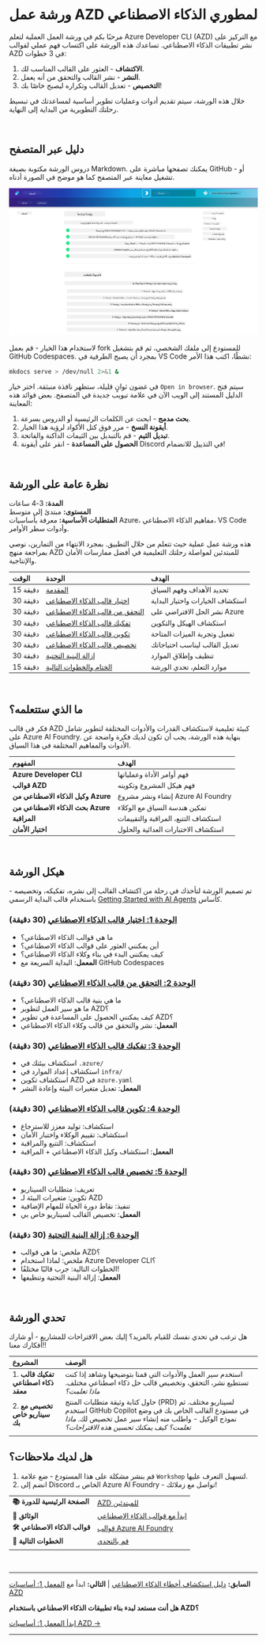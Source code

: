 <!--
CO_OP_TRANSLATOR_METADATA:
{
  "original_hash": "9cc966416ab431c38b2ab863884b196c",
  "translation_date": "2025-09-24T11:46:24+00:00",
  "source_file": "workshop/README.md",
  "language_code": "ar"
}
-->
# ورشة عمل AZD لمطوري الذكاء الاصطناعي

مرحبًا بكم في ورشة العمل العملية لتعلم Azure Developer CLI (AZD) مع التركيز على نشر تطبيقات الذكاء الاصطناعي. تساعدك هذه الورشة على اكتساب فهم عملي لقوالب AZD في 3 خطوات:

1. **الاكتشاف** - العثور على القالب المناسب لك.
1. **النشر** - نشر القالب والتحقق من أنه يعمل.
1. **التخصيص** - تعديل القالب وتكراره ليصبح خاصًا بك!

خلال هذه الورشة، سيتم تقديم أدوات وعمليات تطوير أساسية لمساعدتك في تبسيط رحلتك التطويرية من البداية إلى النهاية.

<br/>

## دليل عبر المتصفح

دروس الورشة مكتوبة بصيغة Markdown. يمكنك تصفحها مباشرة على GitHub - أو تشغيل معاينة عبر المتصفح كما هو موضح في الصورة أدناه.

![ورشة العمل](../../../translated_images/workshop.75906f133e6f8ba07ab0302ce17f67ff90f357513f3d4c4bbafa5978b10f058b.ar.png)

لاستخدام هذا الخيار - قم بعمل fork للمستودع إلى ملفك الشخصي، ثم قم بتشغيل GitHub Codespaces. بمجرد أن يصبح الطرفية في VS Code نشطًا، اكتب هذا الأمر:

```bash title="" linenums="0"
mkdocs serve > /dev/null 2>&1 &
```

في غضون ثوانٍ قليلة، ستظهر نافذة منبثقة. اختر خيار `Open in browser`. سيتم فتح الدليل المستند إلى الويب الآن في علامة تبويب جديدة في المتصفح. بعض فوائد هذه المعاينة:

1. **بحث مدمج** - ابحث عن الكلمات الرئيسية أو الدروس بسرعة.
1. **أيقونة النسخ** - مرر فوق كتل الأكواد لرؤية هذا الخيار.
1. **تبديل الثيم** - قم بالتبديل بين الثيمات الداكنة والفاتحة.
1. **الحصول على المساعدة** - انقر على أيقونة Discord في التذييل للانضمام!

<br/>

## نظرة عامة على الورشة

**المدة:** 3-4 ساعات  
**المستوى:** مبتدئ إلى متوسط  
**المتطلبات الأساسية:** معرفة بأساسيات Azure، مفاهيم الذكاء الاصطناعي، VS Code وأدوات سطر الأوامر.

هذه ورشة عمل عملية حيث تتعلم من خلال التطبيق. بمجرد الانتهاء من التمارين، نوصي بمراجعة منهج AZD للمبتدئين لمواصلة رحلتك التعليمية في أفضل ممارسات الأمان والإنتاجية.

| الوقت | الوحدة | الهدف |
|:---|:---|:---|
| 15 دقيقة | [المقدمة](docs/instructions/0-Introduction.md) | تحديد الأهداف وفهم السياق |
| 30 دقيقة | [اختيار قالب الذكاء الاصطناعي](docs/instructions/1-Select-AI-Template.md) | استكشاف الخيارات واختيار البداية |
| 30 دقيقة | [التحقق من قالب الذكاء الاصطناعي](docs/instructions/2-Validate-AI-Template.md) | نشر الحل الافتراضي على Azure |
| 30 دقيقة | [تفكيك قالب الذكاء الاصطناعي](docs/instructions/3-Deconstruct-AI-Template.md) | استكشاف الهيكل والتكوين |
| 30 دقيقة | [تكوين قالب الذكاء الاصطناعي](docs/instructions/4-Configure-AI-Template.md) | تفعيل وتجربة الميزات المتاحة |
| 30 دقيقة | [تخصيص قالب الذكاء الاصطناعي](docs/instructions/5-Customize-AI-Template.md) | تعديل القالب ليناسب احتياجاتك |
| 30 دقيقة | [إزالة البنية التحتية](docs/instructions/6-Teardown-Infrastructure.md) | تنظيف وإطلاق الموارد |
| 15 دقيقة | [الختام والخطوات التالية](docs/instructions/7-Wrap-up.md) | موارد التعلم، تحدي الورشة |

<br/>

## ما الذي ستتعلمه؟

فكر في قالب AZD كبيئة تعليمية لاستكشاف القدرات والأدوات المختلفة لتطوير شامل على Azure AI Foundry. بنهاية هذه الورشة، يجب أن تكون لديك فكرة واضحة عن الأدوات والمفاهيم المختلفة في هذا السياق.

| المفهوم | الهدف |
|:---|:---|
| **Azure Developer CLI** | فهم أوامر الأداة وعملياتها |
| **قوالب AZD** | فهم هيكل المشروع وتكوينه |
| **وكيل الذكاء الاصطناعي من Azure** | إنشاء ونشر مشروع Azure AI Foundry |
| **بحث الذكاء الاصطناعي من Azure** | تمكين هندسة السياق مع الوكلاء |
| **المراقبة** | استكشاف التتبع، المراقبة والتقييمات |
| **اختبار الأمان** | استكشاف الاختبارات العدائية والحلول |

<br/>

## هيكل الورشة

تم تصميم الورشة لتأخذك في رحلة من اكتشاف القالب إلى نشره، تفكيكه، وتخصيصه - باستخدام قالب البداية الرسمي [Getting Started with AI Agents](https://github.com/Azure-Samples/get-started-with-ai-agents) كأساس.

### [الوحدة 1: اختيار قالب الذكاء الاصطناعي](docs/instructions/1-Select-AI-Template.md) (30 دقيقة)

- ما هي قوالب الذكاء الاصطناعي؟
- أين يمكنني العثور على قوالب الذكاء الاصطناعي؟
- كيف يمكنني البدء في بناء وكلاء الذكاء الاصطناعي؟
- **المعمل**: البداية السريعة مع GitHub Codespaces

### [الوحدة 2: التحقق من قالب الذكاء الاصطناعي](docs/instructions/2-Validate-AI-Template.md) (30 دقيقة)

- ما هي بنية قالب الذكاء الاصطناعي؟
- ما هو سير العمل لتطوير AZD؟
- كيف يمكنني الحصول على المساعدة في تطوير AZD؟
- **المعمل**: نشر والتحقق من قالب وكلاء الذكاء الاصطناعي

### [الوحدة 3: تفكيك قالب الذكاء الاصطناعي](docs/instructions/3-Deconstruct-AI-Template.md) (30 دقيقة)

- استكشاف بيئتك في `.azure/`
- استكشاف إعداد الموارد في `infra/`
- استكشاف تكوين AZD في `azure.yaml`
- **المعمل**: تعديل متغيرات البيئة وإعادة النشر

### [الوحدة 4: تكوين قالب الذكاء الاصطناعي](docs/instructions/4-Configure-AI-Template.md) (30 دقيقة)
- استكشاف: توليد معزز للاسترجاع
- استكشاف: تقييم الوكلاء واختبار الأمان
- استكشاف: التتبع والمراقبة
- **المعمل**: استكشاف وكيل الذكاء الاصطناعي + المراقبة

### [الوحدة 5: تخصيص قالب الذكاء الاصطناعي](docs/instructions/5-Customize-AI-Template.md) (30 دقيقة)
- تعريف: متطلبات السيناريو
- تكوين: متغيرات البيئة لـ AZD
- تنفيذ: نقاط دورة الحياة للمهام الإضافية
- **المعمل**: تخصيص القالب لسيناريو خاص بي

### [الوحدة 6: إزالة البنية التحتية](docs/instructions/6-Teardown-Infrastructure.md) (30 دقيقة)
- ملخص: ما هي قوالب AZD؟
- ملخص: لماذا استخدام Azure Developer CLI؟
- الخطوات التالية: جرب قالبًا مختلفًا!
- **المعمل**: إزالة البنية التحتية وتنظيفها

<br/>

## تحدي الورشة

هل ترغب في تحدي نفسك للقيام بالمزيد؟ إليك بعض الاقتراحات للمشاريع - أو شارك أفكارك معنا!!

| المشروع | الوصف |
|:---|:---|
|1. **تفكيك قالب ذكاء اصطناعي معقد** | استخدم سير العمل والأدوات التي قمنا بتوضيحها وشاهد إذا كنت تستطيع نشر، التحقق، وتخصيص قالب حل ذكاء اصطناعي مختلف. _ماذا تعلمت؟_|
|2. **تخصيص مع سيناريو خاص بك** | حاول كتابة وثيقة متطلبات المنتج (PRD) لسيناريو مختلف. ثم استخدم GitHub Copilot في مستودع القالب الخاص بك في وضع نموذج الوكيل - واطلب منه إنشاء سير عمل تخصيص لك. _ماذا تعلمت؟ كيف يمكنك تحسين هذه الاقتراحات؟_|
| | |

## هل لديك ملاحظات؟

1. قم بنشر مشكلة على هذا المستودع - ضع علامة `Workshop` لتسهيل التعرف عليها.
1. انضم إلى Discord الخاص بـ Azure AI Foundry - تواصل مع زملائك!

| | | 
|:---|:---|
| **📚 الصفحة الرئيسية للدورة**| [AZD للمبتدئين](../README.md)|
| **📖 الوثائق** | [ابدأ مع قوالب الذكاء الاصطناعي](https://learn.microsoft.com/en-us/azure/ai-foundry/how-to/develop/ai-template-get-started)|
| **🛠️ قوالب الذكاء الاصطناعي** | [قوالب Azure AI Foundry](https://ai.azure.com/templates) |
|**🚀 الخطوات التالية** | [قم بالتحدي](../../../workshop) |
| | |

<br/>

---

**السابق:** [دليل استكشاف أخطاء الذكاء الاصطناعي](../docs/troubleshooting/ai-troubleshooting.md) | **التالي:** ابدأ مع [المعمل 1: أساسيات AZD](../../../workshop/lab-1-azd-basics)

**هل أنت مستعد لبدء بناء تطبيقات الذكاء الاصطناعي باستخدام AZD؟**

[ابدأ المعمل 1: أساسيات AZD →](./lab-1-azd-basics/README.md)

---

